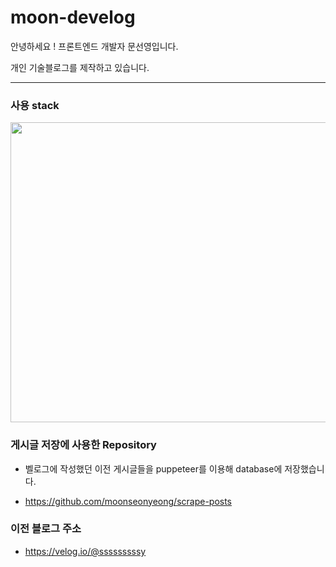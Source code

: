 # moon-develog

안녕하세요 ! 프론트엔드 개발자 문선영입니다.

개인 기술블로그를 제작하고 있습니다.

---

### 사용 stack

<img src="https://github.com/moonseonyeong/moon-develog/assets/85778994/32951b4f-e8cd-4437-9b64-a4d9f365b5b1" width="720" height="480" />

### 게시글 저장에 사용한 Repository

- 벨로그에 작성했던 이전 게시글들을 puppeteer를 이용해 database에 저장했습니다.

- https://github.com/moonseonyeong/scrape-posts

### 이전 블로그 주소

- https://velog.io/@sssssssssy
